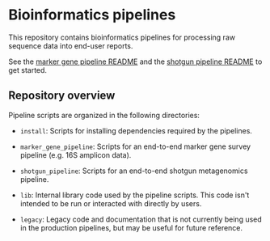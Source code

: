 # Bioinformatics pipelines

This repository contains bioinformatics pipelines for processing raw sequence data into end-user reports.

See the [marker gene pipeline README](marker_gene_pipeline/README.md) and the
[shotgun pipeline README](shotgun_pipeline/README.md) to get started.

## Repository overview

Pipeline scripts are organized in the following directories:

- `install`: Scripts for installing dependencies required by the pipelines.

- `marker_gene_pipeline`: Scripts for an end-to-end marker gene survey pipeline (e.g. 16S amplicon data).

- `shotgun_pipeline`: Scripts for an end-to-end shotgun metagenomics pipeline.

- `lib`: Internal library code used by the pipeline scripts. This code isn't intended to be run or interacted with directly by users.

- `legacy`: Legacy code and documentation that is not currently being used in the production pipelines, but may be useful for future reference.
